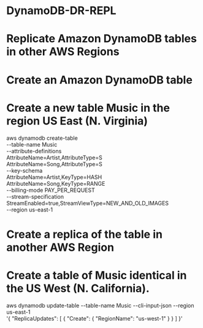# DynamoDB-DR-REPL
# Replicate Amazon DynamoDB tables in other AWS Regions

# Create an Amazon DynamoDB table
# Create a new table Music in the region US East (N. Virginia)
aws dynamodb create-table \
    --table-name Music \
    --attribute-definitions \
        AttributeName=Artist,AttributeType=S \
        AttributeName=Song,AttributeType=S \
    --key-schema \
        AttributeName=Artist,KeyType=HASH \
        AttributeName=Song,KeyType=RANGE \
    --billing-mode PAY_PER_REQUEST \
    --stream-specification StreamEnabled=true,StreamViewType=NEW_AND_OLD_IMAGES \
    --region us-east-1

# Create a replica of the table in another AWS Region
# Create a table of Music identical in the US West (N. California).
aws dynamodb update-table --table-name Music --cli-input-json --region us-east-1 \
    '{
        "ReplicaUpdates":
        [
            {
            "Create": {
                "RegionName": "us-west-1"
                }
            }
        ]
    }' 

